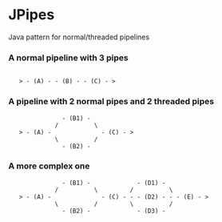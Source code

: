 JPipes
======

Java pattern for normal/threaded pipelines

### A normal pipeline with 3 pipes

```

   > - (A) - - (B) - - (C) - >

```

### A pipeline with 2 normal pipes and 2 threaded pipes

```
               - (B1) -
             /          \
   > - (A) -              - (C) - >
             \          /
               - (B2) -
```

### A more complex one

```
               - (B1) -             - (D1) -
             /          \         /          \
   > - (A) -              - (C) - - - (D2) - - - (E) - >
             \          /         \          /
               - (B2) -             - (D3) -
```